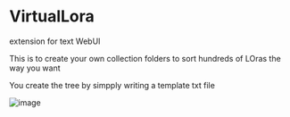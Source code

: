 # VirtualLora
extension for text WebUI

This is to create your own collection folders to sort hundreds of LOras the way you want

You create the tree by simpply writing a template txt file

![image](https://github.com/FartyPants/VirtualLora/assets/23346289/c9e832e9-f9ab-4b76-98f2-8959e6cb4f5c)


